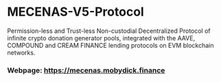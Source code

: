 # MECENAS-V5-Protocol

Permission-less and Trust-less Non-custodial Decentralized Protocol of infinite crypto donation generator pools, integrated with the AAVE, COMPOUND and CREAM FINANCE lending protocols on EVM blockchain networks.

### Webpage: https://mecenas.mobydick.finance
